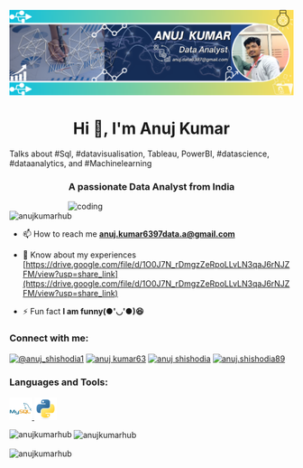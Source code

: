 ![logo](https://github.com/AnujKumarHub/AnujKumarHub/blob/main/Banner.png)
<h1 align="center">Hi 👋, I'm Anuj Kumar</h1>
Talks about #Sql, #datavisualisation, Tableau, PowerBI, #datascience, #dataanalytics, and #Machinelearning
<h3 align="center">A passionate Data Analyst from India</h3>
<img align="right" alt="coding" width="400" src="https://camo.githubusercontent.com/40165a147c3dcea0fa1db780bb533fc5f98546ccfb9d5d05ddb2f429277f5348/68747470733a2f2f616e616c7974696373696e6469616d61672e636f6d2f77702d636f6e74656e742f75706c6f6164732f323031382f31322f646576656c6f7065722d6472696262626c652e676966">

<p align="left"> <img src="https://komarev.com/ghpvc/?username=anujkumarhub&label=Profile%20views&color=0e75b6&style=flat" alt="anujkumarhub" /> </p>

- 📫 How to reach me **anuj.kumar6397data.a@gmail.com**

- 📄 Know about my experiences [https://drive.google.com/file/d/1O0J7N_rDmgzZeRpoLLvLN3qaJ6rNJZFM/view?usp=share_link](https://drive.google.com/file/d/1O0J7N_rDmgzZeRpoLLvLN3qaJ6rNJZFM/view?usp=share_link)

- ⚡ Fun fact **I am funny(●'◡'●)😆**

<h3 align="left">Connect with me:</h3>
<p align="left">
<a href="https://twitter.com/@anuj_shishodia1" target="blank"><img align="center" src="https://raw.githubusercontent.com/rahuldkjain/github-profile-readme-generator/master/src/images/icons/Social/twitter.svg" alt="@anuj_shishodia1" height="30" width="40" /></a>
<a href="https://linkedin.com/in/anuj kumar63" target="blank"><img align="center" src="https://raw.githubusercontent.com/rahuldkjain/github-profile-readme-generator/master/src/images/icons/Social/linked-in-alt.svg" alt="anuj kumar63" height="30" width="40" /></a>
<a href="https://fb.com/anuj shishodia" target="blank"><img align="center" src="https://raw.githubusercontent.com/rahuldkjain/github-profile-readme-generator/master/src/images/icons/Social/facebook.svg" alt="anuj shishodia" height="30" width="40" /></a>
<a href="https://instagram.com/anuj.shishodia89" target="blank"><img align="center" src="https://raw.githubusercontent.com/rahuldkjain/github-profile-readme-generator/master/src/images/icons/Social/instagram.svg" alt="anuj.shishodia89" height="30" width="40" /></a>
</p>

<h3 align="left">Languages and Tools:</h3>
<p align="left"> <a href="https://www.mysql.com/" target="_blank" rel="noreferrer"> <img src="https://raw.githubusercontent.com/devicons/devicon/master/icons/mysql/mysql-original-wordmark.svg" alt="mysql" width="40" height="40"/> </a> <a href="https://www.python.org" target="_blank" rel="noreferrer"> <img src="https://raw.githubusercontent.com/devicons/devicon/master/icons/python/python-original.svg" alt="python" width="40" height="40"/> </a> </p>

<p><img align="left" src="https://github-readme-stats.vercel.app/api/top-langs?username=anujkumarhub&show_icons=true&locale=en&layout=compact" alt="anujkumarhub" /></p>

<p>&nbsp;<img align="center" src="https://github-readme-stats.vercel.app/api?username=anujkumarhub&show_icons=true&locale=en" alt="anujkumarhub" /></p>

<p><img align="center" src="https://github-readme-streak-stats.herokuapp.com/?user=anujkumarhub&" alt="anujkumarhub" /></p>
